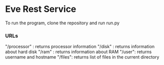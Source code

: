 # Eve Rest Service

To run the program, clone the repository and run run.py

### URLs

"/processor" : returns processor information
"/disk" : returns information about hard disk
"/ram" : returns information about RAM
"/user": returns username and hostname
"/files": returns list of files in the current directory
